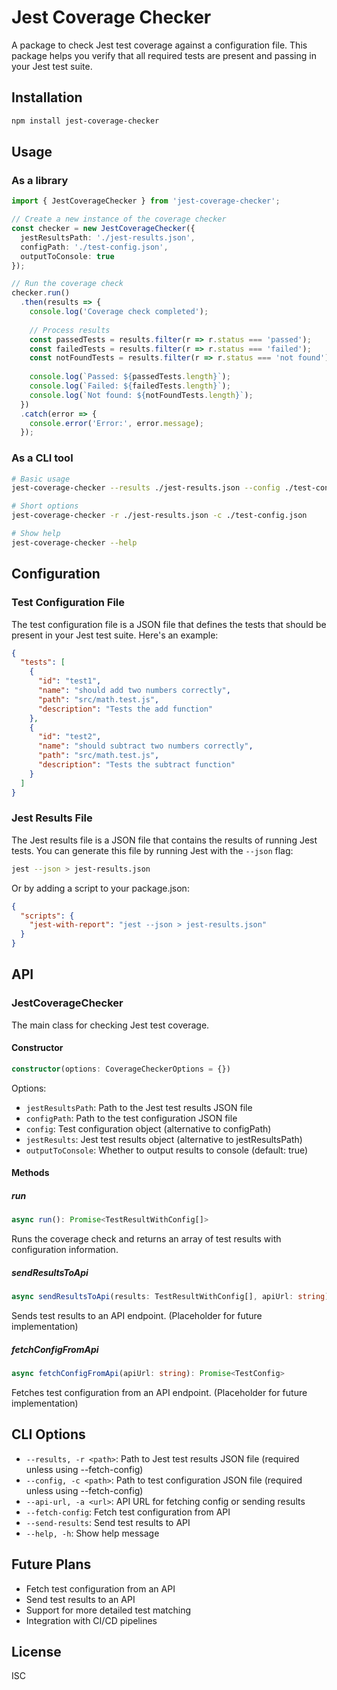 # Jest Coverage Checker

A package to check Jest test coverage against a configuration file. This package helps you verify that all required tests are present and passing in your Jest test suite.

## Installation

```bash
npm install jest-coverage-checker
```

## Usage

### As a library

```typescript
import { JestCoverageChecker } from 'jest-coverage-checker';

// Create a new instance of the coverage checker
const checker = new JestCoverageChecker({
  jestResultsPath: './jest-results.json',
  configPath: './test-config.json',
  outputToConsole: true
});

// Run the coverage check
checker.run()
  .then(results => {
    console.log('Coverage check completed');
    
    // Process results
    const passedTests = results.filter(r => r.status === 'passed');
    const failedTests = results.filter(r => r.status === 'failed');
    const notFoundTests = results.filter(r => r.status === 'not found');
    
    console.log(`Passed: ${passedTests.length}`);
    console.log(`Failed: ${failedTests.length}`);
    console.log(`Not found: ${notFoundTests.length}`);
  })
  .catch(error => {
    console.error('Error:', error.message);
  });
```

### As a CLI tool

```bash
# Basic usage
jest-coverage-checker --results ./jest-results.json --config ./test-config.json

# Short options
jest-coverage-checker -r ./jest-results.json -c ./test-config.json

# Show help
jest-coverage-checker --help
```

## Configuration

### Test Configuration File

The test configuration file is a JSON file that defines the tests that should be present in your Jest test suite. Here's an example:

```json
{
  "tests": [
    {
      "id": "test1",
      "name": "should add two numbers correctly",
      "path": "src/math.test.js",
      "description": "Tests the add function"
    },
    {
      "id": "test2",
      "name": "should subtract two numbers correctly",
      "path": "src/math.test.js",
      "description": "Tests the subtract function"
    }
  ]
}
```

### Jest Results File

The Jest results file is a JSON file that contains the results of running Jest tests. You can generate this file by running Jest with the `--json` flag:

```bash
jest --json > jest-results.json
```

Or by adding a script to your package.json:

```json
{
  "scripts": {
    "jest-with-report": "jest --json > jest-results.json"
  }
}
```

## API

### JestCoverageChecker

The main class for checking Jest test coverage.

#### Constructor

```typescript
constructor(options: CoverageCheckerOptions = {})
```

Options:
- `jestResultsPath`: Path to the Jest test results JSON file
- `configPath`: Path to the test configuration JSON file
- `config`: Test configuration object (alternative to configPath)
- `jestResults`: Jest test results object (alternative to jestResultsPath)
- `outputToConsole`: Whether to output results to console (default: true)

#### Methods

##### run

```typescript
async run(): Promise<TestResultWithConfig[]>
```

Runs the coverage check and returns an array of test results with configuration information.

##### sendResultsToApi

```typescript
async sendResultsToApi(results: TestResultWithConfig[], apiUrl: string): Promise<void>
```

Sends test results to an API endpoint. (Placeholder for future implementation)

##### fetchConfigFromApi

```typescript
async fetchConfigFromApi(apiUrl: string): Promise<TestConfig>
```

Fetches test configuration from an API endpoint. (Placeholder for future implementation)

## CLI Options

- `--results, -r <path>`: Path to Jest test results JSON file (required unless using --fetch-config)
- `--config, -c <path>`: Path to test configuration JSON file (required unless using --fetch-config)
- `--api-url, -a <url>`: API URL for fetching config or sending results
- `--fetch-config`: Fetch test configuration from API
- `--send-results`: Send test results to API
- `--help, -h`: Show help message

## Future Plans

- Fetch test configuration from an API
- Send test results to an API
- Support for more detailed test matching
- Integration with CI/CD pipelines

## License

ISC
